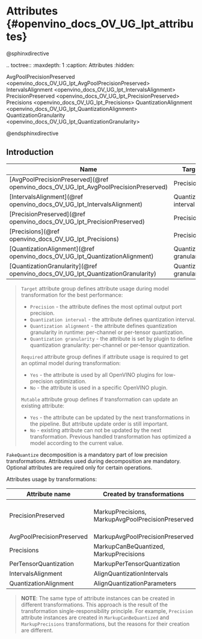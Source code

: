 # Attributes {#openvino_docs_OV_UG_lpt_attributes}

@sphinxdirective

.. toctree::
   :maxdepth: 1
   :caption: Attributes
   :hidden:

   AvgPoolPrecisionPreserved <openvino_docs_OV_UG_lpt_AvgPoolPrecisionPreserved>
   IntervalsAlignment <openvino_docs_OV_UG_lpt_IntervalsAlignment>   
   PrecisionPreserved <openvino_docs_OV_UG_lpt_PrecisionPreserved>
   Precisions <openvino_docs_OV_UG_lpt_Precisions>
   QuantizationAlignment <openvino_docs_OV_UG_lpt_QuantizationAlignment>
   QuantizationGranularity <openvino_docs_OV_UG_lpt_QuantizationGranularity>

@endsphinxdirective

## Introduction

| Name                                                                                | Target                   | Required | Mutable |
|-------------------------------------------------------------------------------------|--------------------------|----------|---------|
| [AvgPoolPrecisionPreserved](@ref openvino_docs_OV_UG_lpt_AvgPoolPrecisionPreserved) | Precision                | No       | Yes     |
| [IntervalsAlignment](@ref openvino_docs_OV_UG_lpt_IntervalsAlignment)               | Quantization interval    | Yes      | Yes     |
| [PrecisionPreserved](@ref openvino_docs_OV_UG_lpt_PrecisionPreserved)               | Precision                | Yes      | Yes     |
| [Precisions](@ref openvino_docs_OV_UG_lpt_Precisions)                               | Precision                | Yes      | Yes     |
| [QuantizationAlignment](@ref openvino_docs_OV_UG_lpt_QuantizationAlignment)         | Quantization granularity | Yes      | Yes     |
| [QuantizationGranularity](@ref openvino_docs_OV_UG_lpt_QuantizationGranularity)     | Quantization granularity | Yes      | No      |

> `Target` attribute group defines attribute usage during model transformation for the best performance:
>  - `Precision` - the attribute defines the most optimal output port precision.
>  - `Quantization interval` - the attribute defines quantization interval.
>  - `Quantization alignment` - the attribute defines quantization granularity in runtime: per-channel or per-tensor quantization.
>  - `Quantization granularity` - the attribute is set by plugin to define quantization granularity: per-channel or per-tensor quantization.
>
> `Required` attribute group defines if attribute usage is required to get an optimal model during transformation:
>  - `Yes` - the attribute is used by all OpenVINO plugins for low-precision optimization.
>  - `No` - the attribute is used in a specific OpenVINO plugin.
>
> `Mutable` attribute group defines if transformation can update an existing attribute:
>  - `Yes` - the attribute can be updated by the next transformations in the pipeline. But attribute update order is still important.
>  - `No` - existing attribute can not be updated by the next transformation. Previous handled transformation has optimized a model according to the current value.

`FakeQuantize` decomposition is a mandatory part of low precision transformations. Attributes used during decomposition are mandatory. Optional attributes are required only for certain operations.

Attributes usage by transformations:

| Attribute name            | Created by transformations                        | Used by transformations                                                                                                           |
|---------------------------|---------------------------------------------------|-----------------------------------------------------------------------------------------------------------------------------------|
| PrecisionPreserved        | MarkupPrecisions, MarkupAvgPoolPrecisionPreserved | AlignQuantizationIntervals, AlignQuantizationParameters, FakeQuantizeDecompositionTransformation, MarkupAvgPoolPrecisionPreserved |
| AvgPoolPrecisionPreserved | MarkupAvgPoolPrecisionPreserved                   |                                                                                                                                   |
| Precisions                | MarkupCanBeQuantized, MarkupPrecisions            | FakeQuantizeDecompositionTransformation                                                                                           |
| PerTensorQuantization     | MarkupPerTensorQuantization                       |                                                                                                                                   |
| IntervalsAlignment        | AlignQuantizationIntervals                        | FakeQuantizeDecompositionTransformation                                                                                           |
| QuantizationAlignment     | AlignQuantizationParameters                       | FakeQuantizeDecompositionTransformation                                                                                           |

> **NOTE**: The same type of attribute instances can be created in different transformations. This approach is the result of the transformation single-responsibility principle. For example, `Precision` attribute instances are created in `MarkupCanBeQuantized` and `MarkupPrecisions` transformations, but the reasons for their creation are different.
